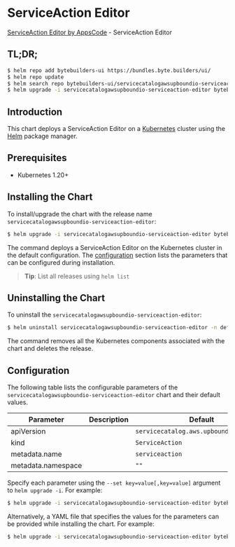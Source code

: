 # ServiceAction Editor

[ServiceAction Editor by AppsCode](https://byte.builders) - ServiceAction Editor

## TL;DR;

```bash
$ helm repo add bytebuilders-ui https://bundles.byte.builders/ui/
$ helm repo update
$ helm search repo bytebuilders-ui/servicecatalogawsupboundio-serviceaction-editor --version=v0.4.18
$ helm upgrade -i servicecatalogawsupboundio-serviceaction-editor bytebuilders-ui/servicecatalogawsupboundio-serviceaction-editor -n default --create-namespace --version=v0.4.18
```

## Introduction

This chart deploys a ServiceAction Editor on a [Kubernetes](http://kubernetes.io) cluster using the [Helm](https://helm.sh) package manager.

## Prerequisites

- Kubernetes 1.20+

## Installing the Chart

To install/upgrade the chart with the release name `servicecatalogawsupboundio-serviceaction-editor`:

```bash
$ helm upgrade -i servicecatalogawsupboundio-serviceaction-editor bytebuilders-ui/servicecatalogawsupboundio-serviceaction-editor -n default --create-namespace --version=v0.4.18
```

The command deploys a ServiceAction Editor on the Kubernetes cluster in the default configuration. The [configuration](#configuration) section lists the parameters that can be configured during installation.

> **Tip**: List all releases using `helm list`

## Uninstalling the Chart

To uninstall the `servicecatalogawsupboundio-serviceaction-editor`:

```bash
$ helm uninstall servicecatalogawsupboundio-serviceaction-editor -n default
```

The command removes all the Kubernetes components associated with the chart and deletes the release.

## Configuration

The following table lists the configurable parameters of the `servicecatalogawsupboundio-serviceaction-editor` chart and their default values.

|     Parameter      | Description |                      Default                       |
|--------------------|-------------|----------------------------------------------------|
| apiVersion         |             | <code>servicecatalog.aws.upbound.io/v1beta1</code> |
| kind               |             | <code>ServiceAction</code>                         |
| metadata.name      |             | <code>serviceaction</code>                         |
| metadata.namespace |             | <code>""</code>                                    |


Specify each parameter using the `--set key=value[,key=value]` argument to `helm upgrade -i`. For example:

```bash
$ helm upgrade -i servicecatalogawsupboundio-serviceaction-editor bytebuilders-ui/servicecatalogawsupboundio-serviceaction-editor -n default --create-namespace --version=v0.4.18 --set apiVersion=servicecatalog.aws.upbound.io/v1beta1
```

Alternatively, a YAML file that specifies the values for the parameters can be provided while
installing the chart. For example:

```bash
$ helm upgrade -i servicecatalogawsupboundio-serviceaction-editor bytebuilders-ui/servicecatalogawsupboundio-serviceaction-editor -n default --create-namespace --version=v0.4.18 --values values.yaml
```
